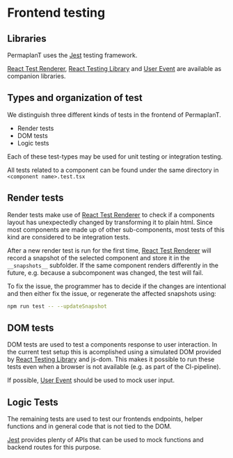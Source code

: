 # Frontend testing

## Libraries

PermaplanT uses the [Jest](https://jestjs.io) testing framework.

[React Test Renderer](https://legacy.reactjs.org/docs/test-renderer.html), [React Testing Library](https://testing-library.com/docs/react-testing-library/intro/) and [User Event](https://testing-library.com/docs/user-event/intro) are available as companion libraries.

## Types and organization of test

We distinguish three different kinds of tests in the frontend of PermaplanT.

- Render tests
- DOM tests
- Logic tests

Each of these test-types may be used for unit testing or integration testing.

All tests related to a component can be found under the same directory in `<component name>.test.tsx`

## Render tests

Render tests make use of [React Test Renderer](https://legacy.reactjs.org/docs/test-renderer.html) to check if a components layout has unexpectedly changed by transforming it to plain html.
Since most components are made up of other sub-components, most tests of this kind are considered to be integration tests.

After a new render test is run for the first time, [React Test Renderer](https://legacy.reactjs.org/docs/test-renderer.html) will record a snapshot of the selected component and store it in the `__snapshots__` subfolder.
If the same component renders differently in the future, e.g. because a subcomponent was changed, the test will fail.

To fix the issue, the programmer has to decide if the changes are intentional and then either fix the issue, or regenerate the affected snapshots using:

```bash
npm run test -- --updateSnapshot
```

## DOM tests

DOM tests are used to test a components response to user interaction.
In the current test setup this is acomplished using a simulated DOM provided by [React Testing Library](https://testing-library.com/docs/react-testing-library/intro/) and js-dom.
This makes it possible to run these tests even when a browser is not available (e.g. as part of the CI-pipeline).

If possible, [User Event](https://testing-library.com/docs/user-event/intro) should be used to mock user input.

## Logic Tests

The remaining tests are used to test our frontends endpoints, helper functions and in general code that is not tied to the DOM.

[Jest](https://jestjs.io) provides plenty of APIs that can be used to mock functions and backend routes for this purpose.
